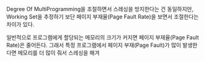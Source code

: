 Degree Of MultiProgramming을 조절하면서 스레싱을 방지한다는 건 동일하지만, Working Set을 추정하기 보단 페이지 부재율(Page Fault Rate)을 보면서 조절한다는 차이가 있다.

일반적으로 프로그램에게 할당되는 메모리의 크기가 커지면 페이지 부재율(Page Fault Rate)은 줄어든다.
그래서 특정 프로그램에서 페이지 부재(Page Fault)가 많이 발생한다면 메모리를 더 많이 줘서 스레싱을 해겨